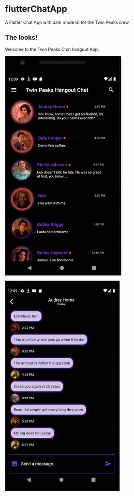 # flutterChatApp

A Flutter Chat App with dark mode UI for the Twin Peaks crew

## The looks!

Welcome to the Twin Peaks Chat hangout App.

![Main Screen](assets/images/twinpeaks.png)

![Main Screen](assets/images/twinpeaks2.png)


